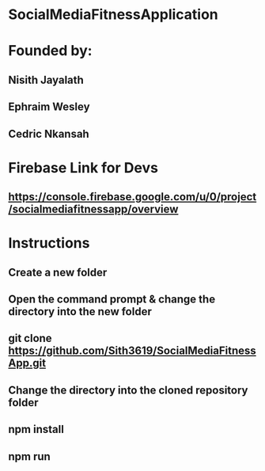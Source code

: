 # SocialMediaFitnessApplication
# Founded by:
## Nisith Jayalath
## Ephraim Wesley
## Cedric Nkansah

# Firebase Link for Devs
## https://console.firebase.google.com/u/0/project/socialmediafitnessapp/overview

# Instructions
## Create a new folder
## Open the command prompt & change the directory into the new folder
## git clone https://github.com/Sith3619/SocialMediaFitnessApp.git
## Change the directory into the cloned repository folder
## npm install
## npm run

